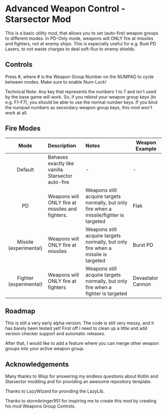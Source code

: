 # Advanced Weapon Control - Starsector Mod

This is a basic utility mod, that allows you to set (auto-fire) weapon groups to different modes.
In PD-Only mode, weapons will ONLY fire at missiles and fighters, not at enemy ships.
This is especially useful for e.g. Bust PD Lasers, to not waste charges to deal soft-flux to enemy shields.

## Controls

Press #, where # is the Weapon Group Number on the NUMPAD to cycle between modes. Make sure to enable Num-Lock!

Technical Note: Any key that represents the numbers 1 to 7 and isn't used by the base game will work.
So, if you rebind your weapon group keys (to e.g. F1-F7), you should be able to use the normal number keys.
If you bind the numpad numbers as secondary weapon group keys, this mod won't work at all.

## Fire Modes

Mode | Description | Notes | Weapon Example
:---: | :--- | :--- | ---
Default | Behaves exactly like vanilla Starsector auto-fire | - | -
PD | Weapons will ONLY fire at missiles and fighters. | Weapons still acquire targets normally, but only fire when a missile/fighter is targeted | Flak
Missile (experimental) | Weapons will ONLY fire at missiles | Weapons still acquire targets normally, but only fire when a missile is targeted | Burst PD
Fighter (experimental) | Weapons will ONLY fire at fighters | Weapons still acquire targets normally, but only fire when a fighter is targeted | Devastator Cannon

## Roadmap

This is still a very early alpha version. The code is still very messy, and it has barely been tested yet!
First off I need to clean up a little and add version checker support and automatic releases.

After that, I would like to add a feature where you can merge other weapon groups into your active weapon group.

## Acknowledgements

Many thanks to Wisp for answering my endless questions about Kotlin and Starsector modding and for providing
an awesome repository template.

Thanks to LazyWizard for providing the LazyLib.

Thanks to stormbringer951 for inspiring me to create this mod by creating his mod Weapons Group Controls.